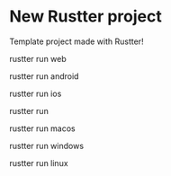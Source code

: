 # New Rustter project

Template project made with Rustter!

rustter run web

rustter run android

rustter run ios

rustter run

rustter run macos

rustter run windows

rustter run linux